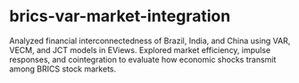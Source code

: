 # brics-var-market-integration
Analyzed financial interconnectedness of Brazil, India, and China using VAR, VECM, and JCT models in EViews. Explored market efficiency, impulse responses, and cointegration to evaluate how economic shocks transmit among BRICS stock markets.
